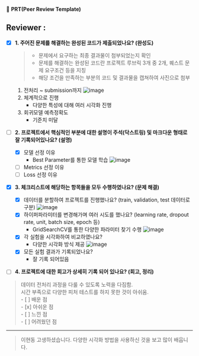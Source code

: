 🔑 **PRT(Peer Review Template)**
  ## Reviewer : 
- [x]  **1. 주어진 문제를 해결하는 완성된 코드가 제출되었나요? (완성도)**
    > - 문제에서 요구하는 최종 결과물이 첨부되었는지 확인
    > - 문제를 해결하는 완성된 코드란 프로젝트 루브릭 3개 중 2개, 퀘스트 문제 요구조건 등을 지칭
    > - 해당 조건을 만족하는 부분의 코드 및 결과물을 캡쳐하여 사진으로 첨부
    1. 전처리 ~ submission까지
    ![image](https://github.com/DevHDL/Aiffel_0529/assets/163500244/844e195e-8523-4f04-aea3-98860a688aa8)
    2. 체계적으로 진행
        - 다양한 특성에 대해 여러 시각화 진행
    3. 회귀모델 예측정확도
       - 기준치 미달

- [ ]  **2. 프로젝트에서 핵심적인 부분에 대한 설명이 주석(닥스트링) 및 마크다운 형태로 잘 기록되어있나요? (설명)**
    - [x]  모델 선정 이유
        - Best Parameter를 통한 모델 학습
        ![image](https://github.com/DevHDL/Aiffel_0529/assets/163500244/b660c6cd-b829-491c-8924-7bc4e625c662)
    - [ ]  Metrics 선정 이유
    - [ ]  Loss 선정 이유

- [x]  **3. 체크리스트에 해당하는 항목들을 모두 수행하였나요? (문제 해결)**
    - [x]  데이터를 분할하여 프로젝트를 진행했나요? (train, validation, test 데이터로 구분)
    ![image](https://github.com/DevHDL/Aiffel_0529/assets/163500244/a5e7011d-043f-4b25-807f-26453ecda6b3)
    - [x]  하이퍼파라미터를 변경해가며 여러 시도를 했나요? (learning rate, dropout rate, unit, batch size, epoch 등)
        - GridSearchCV를 통한 다양한 파라미터 찾기 수행
      ![image](https://github.com/DevHDL/Aiffel_0529/assets/163500244/92d5a794-d619-4378-b766-2ad593e0e773)
    - [x]  각 실험을 시각화하여 비교하였나요?
        - 다양한 시각화 방식 제공
     ![image](https://github.com/DevHDL/Aiffel_0529/assets/163500244/89564e7e-a706-47ae-828c-69eaea6b08dd)
    - [x]  모든 실험 결과가 기록되었나요?
        - 잘 기록 되어있음

- [ ]  **4. 프로젝트에 대한 회고가 상세히 기록 되어 있나요? (회고, 정리)**  
  > 데이터 전처리 과정을 다룰 수 있도록 노력을 다짐함.  
  > 시간 부족으로 다양한 피처 테스트를 하지 못한 것이 아쉬움.  
    - [ ]  배운 점  
    - [x]  아쉬운 점  
    - [ ]  느낀 점  
    - [ ]  어려웠던 점  

---

> 이현동
> 고생하셨습니다.
> 다양한 시각화 방법을 사용하신 것을 보고 많이 배웁니다.
